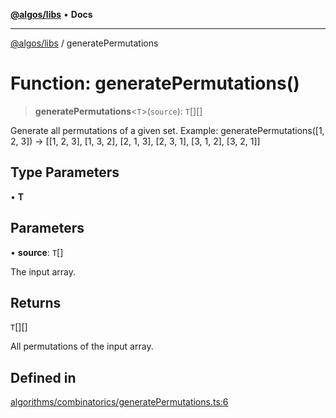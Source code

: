 [**@algos/libs**](../README.md) • **Docs**

***

[@algos/libs](../globals.md) / generatePermutations

# Function: generatePermutations()

> **generatePermutations**\<`T`\>(`source`): `T`[][]

Generate all permutations of a given set. Example: generatePermutations([1, 2, 3]) -> [[1, 2, 3], [1, 3, 2], [2, 1, 3], [2, 3, 1], [3, 1, 2], [3, 2, 1]]

## Type Parameters

• **T**

## Parameters

• **source**: `T`[]

The input array.

## Returns

`T`[][]

All permutations of the input array.

## Defined in

[algorithms/combinatorics/generatePermutations.ts:6](https://bitbucket.org/vladbasin/algos/src/5a7ff036d2baf511556b0e58f1b60a1888b2ff2f/libs/algos/src/lib/algorithms/combinatorics/generatePermutations.ts#lines-6)
